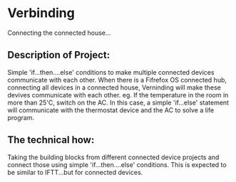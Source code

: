 # Verbinding
Connecting the connected house...

## Description of Project:
Simple 'if...then....else' conditions to make multiple connected devices communicate with each other. When there is a Fifrefox OS connected hub, connecting all devices in a connected house, Verninding will make these devives communicate with each other.
eg. If the temperature in the room in more than 25'C, switch on the AC. In this case, a simple 'if...else' statement will communicate with the thermostat device and the AC to solve a life program.

## The technical how:
Taking the building blocks from different connected device projects and connect those using simple 'if...then....else' conditions. This is expected to be similar to IFTT...but for connected devices.



